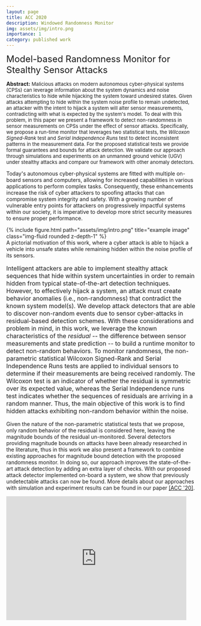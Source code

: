 ```yaml
---
layout: page
title: ACC 2020
description: Windowed Randomness Monitor
img: assets/img/intro.png
importance: 1
category: published work
---
```



<font size="+2.6">Model-based Randomness Monitor for Stealthy Sensor Attacks</font>
<br/>
  
<!-- <img src="https://pauljbonczek.github.io/files/ACC2020.png" style="float:right;margin:0px 0px 0px 15px" width="350" height="210" /> 
<p style="font-size:16.8px;"> -->


<p style="font-size:13px"><span style="font-size:14px"><b>Abstract:</b></span> Malicious attacks on modern autonomous cyber-physical systems (CPSs) can leverage information about the system dynamics and noise characteristics to hide while hijacking the system toward undesired states. Given attacks attempting to hide within the system noise profile to remain undetected, an attacker with the intent to hijack a system will alter sensor measurements, contradicting with what is expected by the system's model. To deal with this problem, in this paper we present a framework to detect non-randomness in sensor measurements on CPSs under the effect of sensor attacks. Specifically, we propose a run-time monitor that leverages two statistical tests, the <i>Wilcoxon Signed-Rank</i> test and <i>Serial Independence Runs</i> test to detect inconsistent patterns in the measurement data. For the proposed statistical tests we provide formal guarantees and bounds for attack detection. We validate our approach through simulations and experiments on an unmanned ground vehicle (UGV) under stealthy attacks and compare our framework with other anomaly detectors.</p>
    
Today's autonomous cyber-physical systems are fitted with multiple on-board sensors and computers, allowing for increased capabilities 
in various applications to perform complex tasks. Consequently, these enhancements increase the risk of cyber attackers to spoofing 
attacks that can compromise system integrity and safety. With a growing number of vulnerable entry points for attackers on progressively 
impactful systems within our society, it is imperative to develop more strict security measures to ensure proper performance.

<div class="row row-cols-1 justify-content-center">
    <!-- <div class="col-sm mt-3 mt-md-0"> -->
    <div class="col-7">
        {% include figure.html path="assets/img/intro.png" title="example image" class="img-fluid rounded z-depth-1" %}
    </div>
</div>
<div class="caption">
    A pictorial motivation of this work, where a cyber attack is able to hijack a vehicle into unsafe states while remaining hidden within the noise profile of its sensors.
</div>





<p style="font-size:16px;">Intelligent attackers are able to implement stealthy attack sequences 
that hide within system uncertainties in order to remain hidden from typical state-of-the-art detection techniques. However, to effectively hijack a system, an attack must create behavior anomalies (i.e., non-randomness) that contradict the known system model(s). We develop attack detectors that are able to discover non-random events due to sensor cyber-attacks in residual-based detection schemes. With these considerations and problem in mind, in this work, we leverage the known characteristics of the <i>residual</i> -- the difference between sensor measurements and state prediction -- to build a runtime monitor to detect non-random behaviors. To monitor randomness, the non-parametric statistical Wilcoxon Signed-Rank and Serial Independence Runs tests are applied to individual sensors to determine if their measurements are being received randomly. The Wilcoxon test is an indicator of whether the residual is symmetric over its expected value, whereas the Serial Independence runs test indicates whether the sequences of residuals are arriving in a random manner. Thus, the main objective of this work is to find hidden attacks exhibiting non-random behavior within the noise.</p>

<p>Given the nature of the non-parametric statistical tests that we propose, only random behavior of the residual is considered here, leaving the magnitude bounds of the residual un-monitored. Several detectors providing magnitude bounds on attacks have been already researched in the literature, thus in this work we also present a framework to combine existing approaches for magnitude bound detection with the proposed randomness monitor. In doing so, our approach improves the state-of-the-art attack detection by adding an extra layer of checks. With our proposed attack detector implemented on-board a system, we show that previously undetectable attacks can now be found. More details about our approaches with simulation 
and experiment results can be found in our paper <a href="https://ieeexplore.ieee.org/document/9147412" target="_blank" rel="noopener noreferrer">[ACC '20]</a>.
</p>

<!-- <div class="row row-cols-1 justify-content-center">
    <div class="col-9">
        <iframe width="480" src="https://www.youtube.com/embed/RmWHkTrjJpA" frameborder="0" allow="accelerometer; autoplay; clipboard-write; encrypted-media; gyroscope; picture-in-picture" allowfullscreen></iframe>
    </div>
</div> -->

<div class="row row-cols-1 justify-content-center">
<div class="col-9">
<div class="embed-container">
  <iframe
      src="https://www.youtube.com/embed/RmWHkTrjJpA"
      width="480"
      height="330"
      frameborder="0"
      allowfullscreen="">
  </iframe>
</div>
</div>
</div>

<!-- <div style="width:100%; margin: 0 auto;"><iframe src="https://www.youtube.com/embed/RmWHkTrjJpA" frameborder="0" allow="accelerometer; autoplay; clipboard-write; encrypted-media; gyroscope; picture-in-picture" allowfullscreen></iframe></div> -->

<!-- <a href="https://www.sciencedirect.com/science/article/pii/S2405896320311642" target="_blank" rel="noopener noreferrer">[IFAC '20]</a>, 
  and <a href="https://ieeexplore.ieee.org/document/9482962" target="_blank" rel="noopener noreferrer">[ACC '21]</a>. -->


<!-- Every project has a beautiful feature showcase page.
It's easy to include images in a flexible 3-column grid format.
Make your photos 1/3, 2/3, or full width.

To give your project a background in the portfolio page, just add the img tag to the front matter like so:

    ---
    layout: page
    title: project
    description: a project with a background image
    img: /assets/img/12.jpg
    ---
-->


<!-- You can also put regular text between your rows of images.
Say you wanted to write a little bit about your project before you posted the rest of the images.
You describe how you toiled, sweated, *bled* for your project, and then... you reveal it's glory in the next row of images.


<!--The code is simple.
Just wrap your images with `<div class="col-sm">` and place them inside `<div class="row">` (read more about the <a href="https://getbootstrap.com/docs/4.4/layout/grid/">Bootstrap Grid</a> system).
To make images responsive, add `img-fluid` class to each; for rounded corners and shadows use `rounded` and `z-depth-1` classes.
Here's the code for the last row of images above: -->

<!-- {% raw %}
```html
<div class="row justify-content-sm-center">
    <div class="col-sm-8 mt-3 mt-md-0">
        {% include figure.html path="assets/img/6.jpg" title="example image" class="img-fluid rounded z-depth-1" %}
    </div>
    <div class="col-sm-4 mt-3 mt-md-0">
        {% include figure.html path="assets/img/11.jpg" title="example image" class="img-fluid rounded z-depth-1" %}
    </div>
</div>
```
{% endraw %} -->
